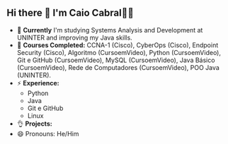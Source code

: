 ## Hi there 👋 I'm Caio Cabral👨‍💻

- 🔭 **Currently** I'm studying Systems Analysis and Development at UNINTER and improving my Java skills.
- 🔭 **Courses Completed:** CCNA-1 (Cisco), CyberOps (Cisco), Endpoint Security (Cisco), Algoritmo (CursoemVideo), Python (CursoemVideo), Git e GitHub (CursoemVideo), MySQL (CursoemVideo), Java Básico (CursoemVideo), Rede de Computadores (CursoemVideo), POO Java (UNINTER).
- ⚡ **Experience:**
  - Python
  - Java
  - Git e GitHub
  - Linux
- 👌 **Projects:**
- 😄 Pronouns: He/Him

